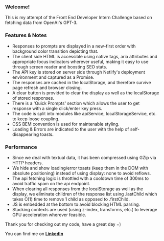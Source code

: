 ### Welcome! 
This is my attempt of the Front End Developer Intern Challenge based on fetching data from OpenAI's GPT-3.

### Features & Notes
- Responses to prompts are displayed in a new-first order with background color transition depicting that.
- The client side HTML is accessible using native tags, aria attributes and appropriate focus indicators wherever useful, making it easy to use through screen reader and boosting SEO stats.
- The API key is stored on server side through Netlify's deployment environment and captured as a Promise.
- The responses are cached in the localStorage, and therefore survive page refresh and browser closing.
- A clear button is provided to clear the display as well as the localStorage of stored responses.
- There is a 'Quick Prompts' section which allows the user to get response with a single click/enter key press.
- The code is split into modules like apiService, localStorageService, etc. to keep loose coupling.
- CSS BEM convention is used for maintenable styling.
- Loading & Errors are indicated to the user with the help of self-disappearing toasts.


### Performance
- Since we deal with textual data, it has been compressed using GZip via HTTP headers.
- We hide and show loading/error toasts (keep them in the DOM with absolute positioning) instead of using display: none to avoid reflows.
- The api fetching logic is throttled with a cooldown time of 300ms to avoid traffic spam on the api endpoint.
- When clearing all responses from the localStorage as well as the display, we eliminate children of the response list using .lastChild which takes
O(1) time to remove 1 child as opposed to .firstChild.
- JS is embedded at the bottom to avoid blocking HTML parsing.
- Stacking contexts are used (using z-index, transforms, etc.) to leverage GPU acceleration wherever feasible.

Thank you for checking out my code, have a great day =)

You can find me on __[LinkedIn](https://www.linkedin.com/in/kunal-dewan-bb0a67161/)__
